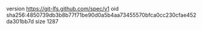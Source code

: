 version https://git-lfs.github.com/spec/v1
oid sha256:4850739db3b8b77f71be90d0a5b4aa73455570bfca0cc230cfae452da301bb7d
size 1287
